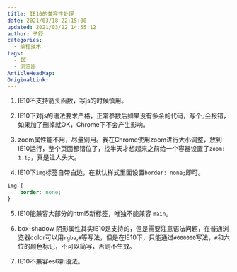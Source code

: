 ```yaml
---
title: IE10的兼容性处理
date: 2021/03/18 22:15:00
updated: 2021/03/22 14:55:12
author: 子舒
categories: 
  - 编程技术
tags: 
  - IE
  - 浏览器
ArticleHeadMap: 
OriginalLink: 
---
```



1. IE10不支持箭头函数，写js的时候慎用。

2. IE10下对js的语法要求严格，正常参数后如果没有多余的代码，写个`,`会报错，如果加了删掉就OK，Chrome下不会产生影响。

3. zoom属性能不用，尽量别用。我在Chrome使用zoom进行大小调整，放到IE10运行，整个页面都错位了，找半天才想起来之前给一个容器设置了`zoom: 1.1;`，真是让人头大。

4. IE10下`img`标签自带白边，在默认样式里面设置`border: none;`即可。

```css
img {
    border: none;
}
```

5. IE10能兼容大部分的html5新标签，唯独不能兼容 `main`。

6. box-shadow 阴影属性其实IE10是支持的，但是需要注意语法问题，在普通浏览器color可以用`rgba`,`#`等写法，但是在IE10下，只能通过`#000000`写法，`#`和六位的颜色标记，不可以简写，否则不生效。

7. IE10不兼容es6新语法。